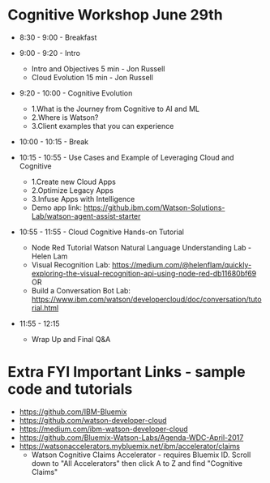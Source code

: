 # Cognitive Workshop June 29th 

* 8:30 - 9:00 - Breakfast

* 9:00 - 9:20 - Intro
  * Intro and Objectives	5 min - Jon Russell
  * Cloud Evolution	15 min - Jon Russell

* 9:20 - 10:00 - Cognitive Evolution
  * 1.What is the Journey from Cognitive to AI and ML
  * 2.Where is Watson?
  * 3.Client examples that you can experience

* 10:00 - 10:15 - Break

* 10:15 - 10:55 - Use Cases and Example of Leveraging Cloud and Cognitive 
  * 1.Create new Cloud Apps
  * 2.Optimize Legacy Apps 
  * 3.Infuse Apps with Intelligence	
  * Demo app link: https://github.ibm.com/Watson-Solutions-Lab/watson-agent-assist-starter

* 10:55 - 11:55 - Cloud Cognitive Hands-on Tutorial 
  * Node Red Tutorial Watson Natural Language Understanding Lab - Helen Lam
  * Visual Recognition Lab: https://medium.com/@helenflam/quickly-exploring-the-visual-recognition-api-using-node-red-db11680bf69
    OR 
  * Build a Conversation Bot Lab: https://www.ibm.com/watson/developercloud/doc/conversation/tutorial.html
  
* 11:55 - 12:15 
  * Wrap Up and Final Q&A	

# Extra FYI Important Links - sample code and tutorials
* https://github.com/IBM-Bluemix
* https://github.com/watson-developer-cloud
* https://medium.com/ibm-watson-developer-cloud
* https://github.com/Bluemix-Watson-Labs/Agenda-WDC-April-2017
* https://watsonaccelerators.mybluemix.net/ibm/accelerator/claims 
  * Watson Cognitive Claims Accelerator - requires Bluemix ID. Scroll down to "All Accelerators" then click A to Z and find "Cognitive Claims"

